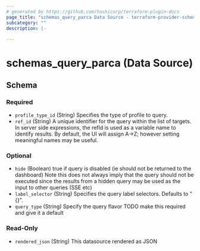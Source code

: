 ```yaml
---
# generated by https://github.com/hashicorp/terraform-plugin-docs
page_title: "schemas_query_parca Data Source - terraform-provider-schemas"
subcategory: ""
description: |-
  
---
```


# schemas_query_parca (Data Source)





<!-- schema generated by tfplugindocs -->
## Schema

### Required

- `profile_type_id` (String) Specifies the type of profile to query.
- `ref_id` (String) A unique identifier for the query within the list of targets.
In server side expressions, the refId is used as a variable name to identify results.
By default, the UI will assign A->Z; however setting meaningful names may be useful.

### Optional

- `hide` (Boolean) true if query is disabled (ie should not be returned to the dashboard)
Note this does not always imply that the query should not be executed since
the results from a hidden query may be used as the input to other queries (SSE etc)
- `label_selector` (String) Specifies the query label selectors. Defaults to "{}".
- `query_type` (String) Specify the query flavor
TODO make this required and give it a default

### Read-Only

- `rendered_json` (String) This datasource rendered as JSON



